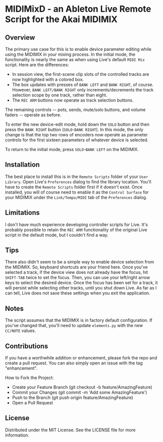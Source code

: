 # MIDIMixD - an Ableton Live Remote Script for the Akai MIDIMIX

## Overview

The primary use case for this is to enable device parameter editing while using the MIDIMIX in your mixing process.  In the initial mode, the functionality is nearly the same as when using Live's default `MIDI Mix` script.  Here are the differences: 
- In session view, the first-scene clip slots of the controlled tracks are now highlighted with a colored box.  
-  The box updates with presses of `BANK LEFT` and `BANK RIGHT`, of course.  However, `BANK LEFT/BANK RIGHT` only increments/decrements the track selection scope by one track, rather than eight.
- The `REC ARM` buttons now operate as track selection buttons.

The remaining controls -- pots, sends, mute/solo buttons, and volume faders -- operate as before.

To enter the new device-edit mode, hold down the `SOLO` button and then press the `BANK RIGHT` button (`SOLO`-`BANK RIGHT`).  In this mode, the only change is that the top two rows of encoders now operate as parameter controls for the first sixteen parameters of whatever device is selected.

To return to the initial mode, press `SOLO`-`BANK LEFT` on the MIDIMIX.

## Installation
The best place to install this is in the `Remote Scripts` folder of your `User Library`.  Open  Live's `Preferences` dialog to find the library location.  You'll have to create the `Remote Scripts` folder first if it doesn't exist.  Once installed, you will of course need to enable it as the `Control Surface` for your MIDIMIX under the `Link/Tempo/MIDI` tab of the `Preferences` dialog.

## Limitations
I don't have much experience developing controller scripts for Live.  It's probably possible to retain the `REC ARM` functionality of the original Live script in the default mode, but I couldn't find a way.

## Tips
There also didn't seem to be a simple way to enable device selection from the MIDIMIX.  So, keyboard shortcuts are your friend here.  Once you've selected a track, if the device view does not already have the focus, hit `SHIFT-TAB` twice to set the focus.  Then, you can use your left/right arrow keys to select the desired device.  Once the focus has been set for a track, it will persist while selecting other tracks, until you shut down Live.  As far as I can tell, Live does not save these settings when you exit the application.

## Notes
The script assumes that the MIDIMIX is in factory default configuration.  If you've changed that, you'll need to update `elements.py` with the new `CC/NOTE` values.

## Contributions
If you have a worthwhile addition or enhancement, please fork the repo and create a pull request. You can also simply open an issue with the tag "enhancement".

How to Fork the Project:
- Create your Feature Branch (git checkout -b feature/AmazingFeature)
- Commit your Changes (git commit -m 'Add some AmazingFeature')
- Push to the Branch (git push origin feature/AmazingFeature)
- Open a Pull Request

## License
Distributed under the MIT License. See the LICENSE file for more information.
